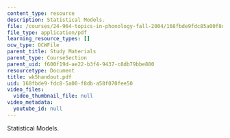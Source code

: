 ```yaml
---
content_type: resource
description: Statistical Models.
file: /courses/24-964-topics-in-phonology-fall-2004/168fbde9fdc85a00f8dba58f070fee50_wk5handout.pdf
file_type: application/pdf
learning_resource_types: []
ocw_type: OCWFile
parent_title: Study Materials
parent_type: CourseSection
parent_uid: f600f19d-ae22-b3f4-9437-c8db79bbe880
resourcetype: Document
title: wk5handout.pdf
uid: 168fbde9-fdc8-5a00-f8db-a58f070fee50
video_files:
  video_thumbnail_file: null
video_metadata:
  youtube_id: null
---
```

Statistical Models.
